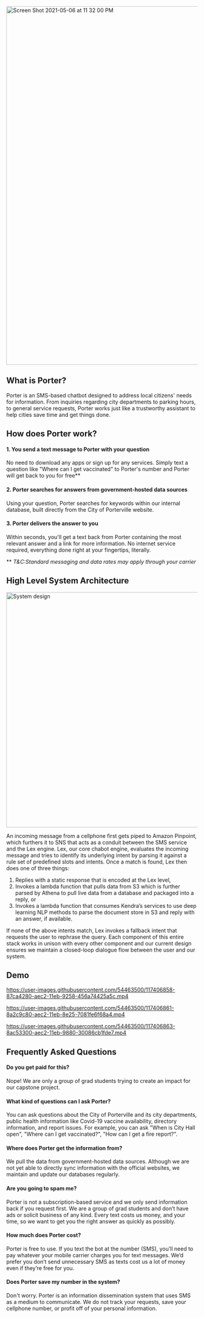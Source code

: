 <img width="944" alt="Screen Shot 2021-05-06 at 11 32 00 PM" src="https://user-images.githubusercontent.com/54463500/117407488-7afa1e80-aec3-11eb-8151-ff0792d3ebce.png">

## What is Porter?
Porter is an SMS-based chatbot designed to address local citizens' needs for information. From inquiries regarding city departments to parking hours, to general service requests, Porter works just like a trustworthy assistant to help cities save time and get things done. 

## How does Porter work?

#### 1. You send a text message to Porter with your question
No need to download any apps or sign up for any services. Simply text a question like "Where can I get vaccinated" to Porter's number and Porter will get back to you for free**
#### 2. Porter searches for answers from government-hosted data sources 
Using your question, Porter searches for keywords within our internal database,  built directly from the City of Porterville website. 
#### 3. Porter delivers the answer to you
Within seconds, you'll get a text back from Porter containing the most relevant answer and a link for more information. No internet service required, everything done right at your fingertips, literally.

** _T&C:Standard messaging and data rates may apply through your carrier_


## High Level System Architecture

<img width="619" alt="System design" src="https://user-images.githubusercontent.com/54463500/117407021-cbbd4780-aec2-11eb-8723-1787f602e03f.png">

An incoming message from a cellphone first gets piped to Amazon Pinpoint, which furthers it to SNS that acts as a conduit between the SMS service and the Lex engine. Lex, our core chabot engine, evaluates the incoming message and tries to identify its underlying intent by parsing it against a rule set of predefined slots and intents. Once a match is found, Lex then does one of three things:
1. Replies with a static response that is encoded at the Lex level,
2. Invokes a lambda function that pulls data from S3 which is further parsed by Athena to pull live data from a database and packaged into a reply, or
3. Invokes a lambda function that consumes Kendra’s services to use deep learning NLP methods to parse the document store in S3 and reply with an answer, if available. 

If none of the above intents match, Lex invokes a fallback intent that requests the user to rephrase the query. Each component of this entire stack works in unison with every other component and our current design ensures we maintain a closed-loop dialogue flow between the user and our system.

## Demo

https://user-images.githubusercontent.com/54463500/117406858-87ca4280-aec2-11eb-9258-456a74425a5c.mp4


https://user-images.githubusercontent.com/54463500/117406861-8a2c9c80-aec2-11eb-8e25-7081fe6f68a4.mp4


https://user-images.githubusercontent.com/54463500/117406863-8ac53300-aec2-11eb-9880-30086cb1fde7.mp4


## Frequently Asked Questions

#### Do you get paid for this?
Nope! We are only a group of grad students trying to create an impact for our capstone project.

#### What kind of questions can I ask Porter?
You can ask questions about the City of Porterville and its city departments, public health information like Covid-19 vaccine availability, directory information, and report issues. For example, you can ask "When is City Hall open", "Where can I get vaccinated?", "How can I get a fire report?". 

#### Where does Porter get the information from?
We pull the data from government-hosted data sources. Although we are not yet able to directly sync information with the official websites, we maintain and update our databases regularly.

#### Are you going to spam me?
Porter is not a subscription-based service and we only send information back if you request first. We are a group of grad students and don’t have ads or solicit business of any kind. Every text costs us money, and your time, so we want to get you the right answer as quickly as possibly.

#### How much does Porter cost?
Porter is free to use. If you text the bot at the number (SMS), you’ll need to pay whatever your mobile carrier charges you for text messages. We’d prefer you don’t send unnecessary SMS as texts cost us a lot of money even if they’re free for you.

#### Does Porter save my number in the system?
Don't worry. Porter is an information dissemination system that uses SMS as a medium to communicate. We do not track your requests, save your cellphone number, or profit off of your personal information.
